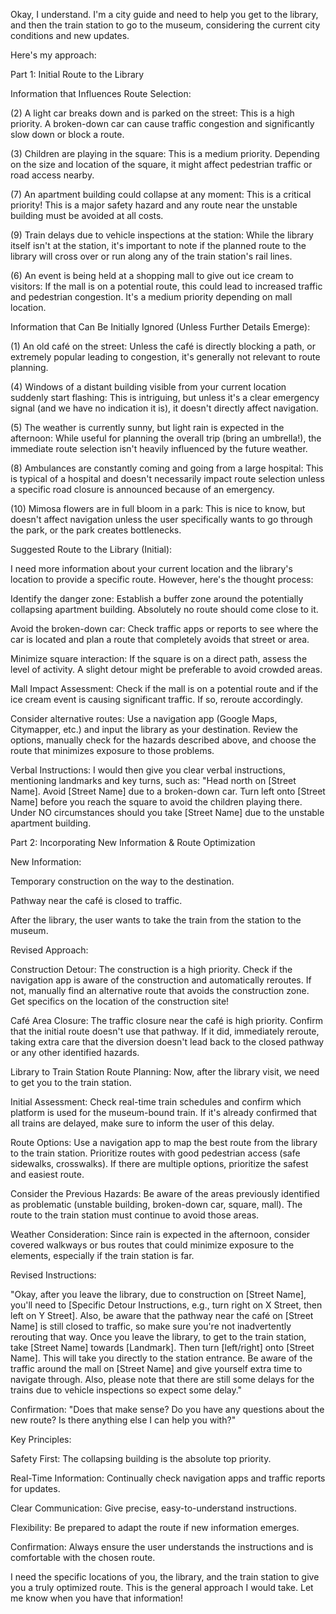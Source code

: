Okay, I understand. I'm a city guide and need to help you get to the library, and then the train station to go to the museum, considering the current city conditions and new updates.

Here's my approach:

Part 1: Initial Route to the Library

Information that Influences Route Selection:

(2) A light car breaks down and is parked on the street: This is a high priority. A broken-down car can cause traffic congestion and significantly slow down or block a route.

(3) Children are playing in the square: This is a medium priority. Depending on the size and location of the square, it might affect pedestrian traffic or road access nearby.

(7) An apartment building could collapse at any moment: This is a critical priority! This is a major safety hazard and any route near the unstable building must be avoided at all costs.

(9) Train delays due to vehicle inspections at the station: While the library itself isn't at the station, it's important to note if the planned route to the library will cross over or run along any of the train station's rail lines.

(6) An event is being held at a shopping mall to give out ice cream to visitors: If the mall is on a potential route, this could lead to increased traffic and pedestrian congestion. It's a medium priority depending on mall location.

Information that Can Be Initially Ignored (Unless Further Details Emerge):

(1) An old café on the street: Unless the café is directly blocking a path, or extremely popular leading to congestion, it's generally not relevant to route planning.

(4) Windows of a distant building visible from your current location suddenly start flashing: This is intriguing, but unless it's a clear emergency signal (and we have no indication it is), it doesn't directly affect navigation.

(5) The weather is currently sunny, but light rain is expected in the afternoon: While useful for planning the overall trip (bring an umbrella!), the immediate route selection isn't heavily influenced by the future weather.

(8) Ambulances are constantly coming and going from a large hospital: This is typical of a hospital and doesn't necessarily impact route selection unless a specific road closure is announced because of an emergency.

(10) Mimosa flowers are in full bloom in a park: This is nice to know, but doesn't affect navigation unless the user specifically wants to go through the park, or the park creates bottlenecks.

Suggested Route to the Library (Initial):

I need more information about your current location and the library's location to provide a specific route. However, here's the thought process:

Identify the danger zone: Establish a buffer zone around the potentially collapsing apartment building. Absolutely no route should come close to it.

Avoid the broken-down car: Check traffic apps or reports to see where the car is located and plan a route that completely avoids that street or area.

Minimize square interaction: If the square is on a direct path, assess the level of activity. A slight detour might be preferable to avoid crowded areas.

Mall Impact Assessment: Check if the mall is on a potential route and if the ice cream event is causing significant traffic. If so, reroute accordingly.

Consider alternative routes: Use a navigation app (Google Maps, Citymapper, etc.) and input the library as your destination. Review the options, manually check for the hazards described above, and choose the route that minimizes exposure to those problems.

Verbal Instructions: I would then give you clear verbal instructions, mentioning landmarks and key turns, such as: "Head north on [Street Name]. Avoid [Street Name] due to a broken-down car. Turn left onto [Street Name] before you reach the square to avoid the children playing there. Under NO circumstances should you take [Street Name] due to the unstable apartment building.

Part 2: Incorporating New Information & Route Optimization

New Information:

Temporary construction on the way to the destination.

Pathway near the café is closed to traffic.

After the library, the user wants to take the train from the station to the museum.

Revised Approach:

Construction Detour: The construction is a high priority. Check if the navigation app is aware of the construction and automatically reroutes. If not, manually find an alternative route that avoids the construction zone. Get specifics on the location of the construction site!

Café Area Closure: The traffic closure near the café is high priority. Confirm that the initial route doesn't use that pathway. If it did, immediately reroute, taking extra care that the diversion doesn't lead back to the closed pathway or any other identified hazards.

Library to Train Station Route Planning: Now, after the library visit, we need to get you to the train station.

Initial Assessment: Check real-time train schedules and confirm which platform is used for the museum-bound train. If it's already confirmed that all trains are delayed, make sure to inform the user of this delay.

Route Options: Use a navigation app to map the best route from the library to the train station. Prioritize routes with good pedestrian access (safe sidewalks, crosswalks). If there are multiple options, prioritize the safest and easiest route.

Consider the Previous Hazards: Be aware of the areas previously identified as problematic (unstable building, broken-down car, square, mall). The route to the train station must continue to avoid those areas.

Weather Consideration: Since rain is expected in the afternoon, consider covered walkways or bus routes that could minimize exposure to the elements, especially if the train station is far.

Revised Instructions:

"Okay, after you leave the library, due to construction on [Street Name], you'll need to [Specific Detour Instructions, e.g., turn right on X Street, then left on Y Street]. Also, be aware that the pathway near the café on [Street Name] is still closed to traffic, so make sure you're not inadvertently rerouting that way. Once you leave the library, to get to the train station, take [Street Name] towards [Landmark]. Then turn [left/right] onto [Street Name]. This will take you directly to the station entrance. Be aware of the traffic around the mall on [Street Name] and give yourself extra time to navigate through. Also, please note that there are still some delays for the trains due to vehicle inspections so expect some delay."

Confirmation:
"Does that make sense? Do you have any questions about the new route? Is there anything else I can help you with?"

Key Principles:

Safety First: The collapsing building is the absolute top priority.

Real-Time Information: Continually check navigation apps and traffic reports for updates.

Clear Communication: Give precise, easy-to-understand instructions.

Flexibility: Be prepared to adapt the route if new information emerges.

Confirmation: Always ensure the user understands the instructions and is comfortable with the chosen route.

I need the specific locations of you, the library, and the train station to give you a truly optimized route. This is the general approach I would take. Let me know when you have that information!